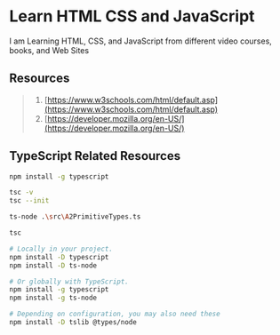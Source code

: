 # Learn HTML CSS and JavaScript

I am Learning HTML, CSS, and JavaScript from different video courses, books, and Web Sites

## Resources

> 1. [https://www.w3schools.com/html/default.asp](https://www.w3schools.com/html/default.asp)
> 1. [https://developer.mozilla.org/en-US/](https://developer.mozilla.org/en-US/)

## TypeScript Related Resources

```bash
npm install -g typescript

tsc -v
tsc --init

ts-node .\src\A2PrimitiveTypes.ts

tsc
```

```bash
# Locally in your project.
npm install -D typescript
npm install -D ts-node

# Or globally with TypeScript.
npm install -g typescript
npm install -g ts-node

# Depending on configuration, you may also need these
npm install -D tslib @types/node
```
